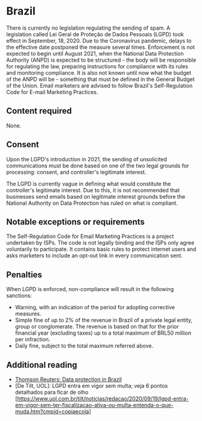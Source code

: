 # Brazil
There is currently no legislation regulating the sending of spam. A legislation called Lei Geral de Proteção de Dados Pessoais (LGPD) took effect in September, 18, 2020. Due to the Coronavirus pandemic, delays to the effective date postponed the measure several times. Enforcement is not expected to begin until August 2021, when the National Data Protection Authority (ANPD) is expected to be structured - the body will be responsible for regulating the law, preparing instructions for compliance with its rules and monitoring compliance. It is also not known until now what the budget of the ANPD will be - something that must be defined in the General Budget of the Union. Email marketers are advised to follow Brazil's Self-Regulation Code for E-mail Marketing Practices.

## Content required
None.

## Consent
Upon the LGPD's introduction in 2021, the sending of unsolicited communications must be done based on one of the two legal grounds for processing: consent, and controller's legitimate interest.

The LGPD is currently vague in defining what would constitute the controller's legitimate interest. Due to this, it is not recommended that businesses send emails based on legitimate interest grounds before the National Authority on Data Protection has ruled on what is compliant.

## Notable exceptions or requirements
The Self-Regulation Code for Email Marketing Practices is a project undertaken by ISPs. The code is not legally binding and the ISPs only agree voluntarily to participate. It contains basic rules to protect internet users and asks marketers to include an opt-out link in every communication sent.

## Penalties
When LGPD is enforced, non-compliance will result in the following sanctions:
- Warning, with an indication of the period for adopting corrective measures.
- Simple fine of up to 2% of the revenue in Brazil of a private legal entity, group or conglomerate. The revenue is based on that for the prior financial year (excluding taxes) up to a total maximum of BRL50 million per infraction.
- Daily fine, subject to the total maximum referred above.

## Additional reading
- [Thomson Reuters: Data protection in Brazil](https://uk.practicallaw.thomsonreuters.com/4-520-1732)
- [De Tilt, UOL]: LGPD entra em vigor sem multa; veja 6 pontos detalhados para ficar de olho [https://www.uol.com.br/tilt/noticias/redacao/2020/09/19/lgpd-entra-em-vigor-sem-ter-fiscalizacao-ativa-ou-multa-entenda-o-que-muda.htm?cmpid=copiaecola]
